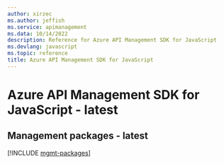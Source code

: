 ```yaml
---
author: xirzec
ms.author: jeffish
ms.service: apimanagement
ms.data: 10/14/2022
description: Reference for Azure API Management SDK for JavaScript
ms.devlang: javascript
ms.topic: reference
title: Azure API Management SDK for JavaScript
---
```

# Azure API Management SDK for JavaScript - latest

## Management packages - latest
[!INCLUDE [mgmt-packages](api-management-mgmt-index.md)]